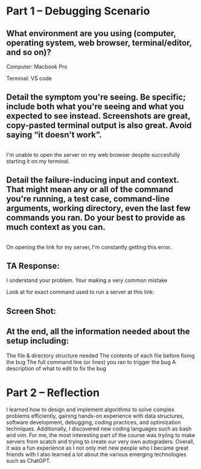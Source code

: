# Part 1 – Debugging Scenario

## What environment are you using (computer, operating system, web browser, terminal/editor, and so on)?

Computer: Macbook Pro 

Terminal: VS code

## Detail the symptom you're seeing. Be specific; include both what you're seeing and what you expected to see instead. Screenshots are great, copy-pasted terminal output is also great. Avoid saying “it doesn't work”.

![]()

I'm unable to open the server on my web browser despite succesfully starting it on my terminal.

## Detail the failure-inducing input and context. That might mean any or all of the command you're running, a test case, command-line arguments, working directory, even the last few commands you ran. Do your best to provide as much context as you can.

![]()

On opening the link for my server, I'm constantly getting this error.

## TA Response:

I understand your problem. Your making a very common mistake

Look at for exact command used to run a server at this link: [](https://ucsd-cse15l-s23.github.io/week/week2/)

## Screen Shot:


## At the end, all the information needed about the setup including:
The file & directory structure needed
The contents of each file before fixing the bug
The full command line (or lines) you ran to trigger the bug
A description of what to edit to fix the bug






# Part 2 – Reflection

I learned how to design and implement algorithms to solve complex problems efficiently, gaining hands-on experience with data structures, software development, debugging, coding practices, and optimization techniques. Additionally, I discovered new  coding languages such as bash and vim. For me, the most interesting part of the course was tryiing to make servers from scatch and trying to create our very own autograders. Overall, it was a fun experience as I not only met new people who I became great friends with I also learned a lot about the various emerging technologies such as ChatGPT. 
